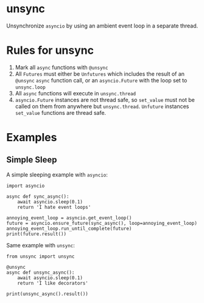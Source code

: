 # unsync
Unsynchronize `asyncio` by using an ambient event loop in a separate thread.

# Rules for unsync
1. Mark all `async` functions with `@unsync`
2. All `Futures` must either be `Unfutures` which includes
    the result of an `@unsync` `async` function call,
    or an `asyncio.Future` with the loop set to `unsync.loop`
3. All `async` functions will execute in `unsync.thread`
4. `asyncio.Future` instances are not thread safe, so `set_value`
    must not be called on them from anywhere but `unsync.thread`.
    `Unfuture` instances `set_value` functions are thread safe.


# Examples
## Simple Sleep
A simple sleeping example with `asyncio`:

    import asyncio
    
    async def sync_async():
        await asyncio.sleep(0.1)
        return 'I hate event loops'
    
    annoying_event_loop = asyncio.get_event_loop()
    future = asyncio.ensure_future(sync_async(), loop=annoying_event_loop)
    annoying_event_loop.run_until_complete(future)
    print(future.result())

Same example with `unsync`:

    from unsync import unsync
    
    @unsync
    async def unsync_async():
        await asyncio.sleep(0.1)
        return 'I like decorators'
    
    print(unsync_async().result())